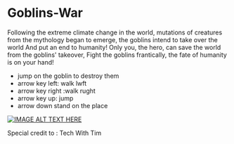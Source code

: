 # Goblins-War

Following the extreme climate change in the world, 
mutations of creatures from the mythology began to emerge,
the goblins intend to take over the world And put an end to humanity!
Only you, the hero, can save the world from the goblins' takeover,
Fight the goblins frantically, the fate of humanity is on your hand!

* jump on the goblin to destroy them
* arrow key left: walk lwft 
* arrow key right :walk rught
* arrow key up: jump
* arrow down stand on the place 

[![IMAGE ALT TEXT HERE](https://img.youtube.com/vi/IcgoscmLW4A/mq1.jpg)](https://https://youtu.be/IcgoscmLW4A)


Special credit to : Tech With Tim 



